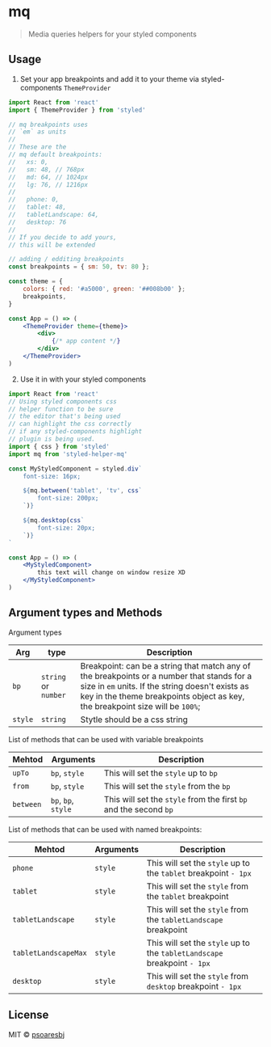 # mq

> Media queries helpers for your styled components

## Usage

1. Set your app breakpoints and add it to your theme via styled-components `ThemeProvider`

```jsx
import React from 'react'
import { ThemeProvider } from 'styled'

// mq breakpoints uses
// `em` as units
//
// These are the
// mq default breakpoints:
//   xs: 0,
//   sm: 48, // 768px
//   md: 64, // 1024px
//   lg: 76, // 1216px
//
//   phone: 0,
//   tablet: 48,
//   tabletLandscape: 64,
//   desktop: 76
//
// If you decide to add yours,
// this will be extended

// adding / edditing breakpoints
const breakpoints = { sm: 50, tv: 80 };

const theme = {
    colors: { red: '#a5000', green: '##008b00' };
    breakpoints,
}

const App = () => (
    <ThemeProvider theme={theme}>
        <div>
            {/* app content */}
        </div>
    </ThemeProvider>
)
```

2. Use it in with your styled components

```jsx
import React from 'react'
// Using styled components css
// helper function to be sure
// the editor that's being used
// can highlight the css correctly
// if any styled-components highlight
// plugin is being used.
import { css } from 'styled'
import mq from 'styled-helper-mq'

const MyStyledComponent = styled.div`
    font-size: 16px;

    ${mq.between('tablet', 'tv', css`
        font-size: 200px;
    `)}

    ${mq.desktop(css`
        font-size: 20px;
    `)}
`

const App = () => (
    <MyStyledComponent>
        this text will change on window resize XD
    </MyStyledComponent>
)
```

## Argument types and Methods

Argument types

**Arg** | **type** | **Description**
--- | --- | ---
`bp` | `string` or `number` | Breakpoint: can be a string that match any of the breakpoints or a number that stands for a size in `em` units. If the string doesn't exists as key in the theme breakpoints object as key, the breakpoint size will be `100%`;
`style` | `string` | Stytle should be a css string

List of methods that can be used with variable breakpoints

| **Mehtod** | **Arguments** | **Description**
--- | --- | ---
`upTo` | `bp`, `style` | This will set the `style` up to `bp`
`from` | `bp`, `style` | This will set the `style` from the `bp`
`between` | `bp`, `bp`, `style` | This will set the `style` from the first `bp` and the second `bp`

List of methods that can be used with named breakpoints:

| **Mehtod** | **Arguments** | **Description**
--- | --- | ---
`phone` | `style` | This will set the `style` up to the `tablet` breakpoint `- 1px`
`tablet` | `style` | This will set the `style` from the `tablet` breakpoint
`tabletLandscape` | `style` | This will set the `style` from the `tabletLandscape` breakpoint
`tabletLandscapeMax` | `style` | This will set the `style` up to the `tabletLandscape` breakpoint `- 1px`
`desktop` | `style` | This will set the `style` from `desktop` breakpoint `- 1px`

## License

MIT © [psoaresbj](https://github.com/psoaresbj)
